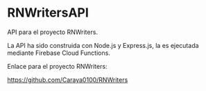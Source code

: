 # RNWritersAPI
API para el proyecto RNWriters.

La API ha sido construida con Node.js y Express.js, la es ejecutada mediante Firebase Cloud Functions.

Enlace para el proyecto RNWriters:

https://github.com/Caraya0100/RNWriters
